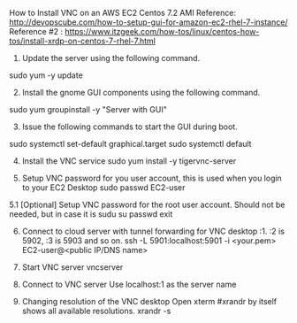 How to Install VNC on an AWS EC2 Centos 7.2 AMI
Reference: http://devopscube.com/how-to-setup-gui-for-amazon-ec2-rhel-7-instance/
Reference #2 : https://www.itzgeek.com/how-tos/linux/centos-how-tos/install-xrdp-on-centos-7-rhel-7.html


1. Update the server using the following command.

sudo yum -y update

2. Install the gnome GUI components using the following command.

sudo yum groupinstall -y "Server with GUI"

3. Issue the following commands to start the GUI during boot.

sudo systemctl set-default graphical.target
sudo systemctl default

4. Install the VNC service
sudo yum install -y tigervnc-server

5. Setup VNC password for you user account, this is used when you login to your EC2 Desktop
sudo passwd EC2-user

5.1 [Optional] Setup VNC password for the root user account. Should not be needed, but in case it is
sudu su
passwd
exit

6. Connect to cloud server with tunnel forwarding for VNC desktop :1. :2 is 5902, :3 is 5903 and so on.
ssh -L 5901:localhost:5901 -i <your.pem> EC2-user@<public IP/DNS name>

7. Start VNC server
vncserver <your options>

8. Connect to VNC server 
Use localhost:1 as the server name

9. Changing resolution of the VNC desktop
Open xterm
#xrandr by itself shows all available resolutions.
xrandr -s <resultion>
